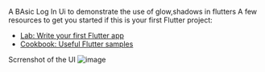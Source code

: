 
A BAsic Log In Ui to demonstrate the use of glow,shadows in flutters
A few resources to get you started if this is your first Flutter project:

- [Lab: Write your first Flutter app](https://flutter.dev/docs/get-started/codelab)
- [Cookbook: Useful Flutter samples](https://flutter.dev/docs/cookbook)
 
Scrrenshot of the UI
![image](https://user-images.githubusercontent.com/72162100/116307939-8c0ca680-a7c4-11eb-8d0e-9e1df46b2c39.png)

